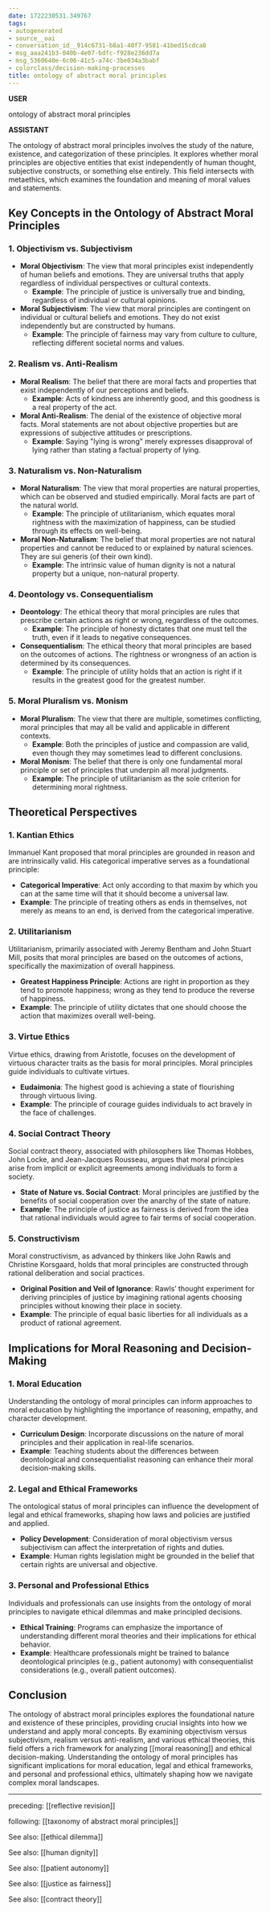 ```yaml
---
date: 1722230531.349767
tags:
- autogenerated
- source__oai
- conversation_id__914c6731-b8a1-40f7-9581-41bed15cdca8
- msg_aaa241b3-040b-4e07-bdfc-f928e236dd7a
- msg_5360640e-6c06-41c5-a74c-3be034a3babf
- colorclass/decision-making-processes
title: ontology of abstract moral principles
---
```


**USER**

ontology of abstract moral principles


**ASSISTANT**

The ontology of abstract moral principles involves the study of the nature, existence, and categorization of these principles. It explores whether moral principles are objective entities that exist independently of human thought, subjective constructs, or something else entirely. This field intersects with metaethics, which examines the foundation and meaning of moral values and statements.

## Key Concepts in the Ontology of Abstract Moral Principles

### 1. **Objectivism vs. Subjectivism**
- **Moral Objectivism**: The view that moral principles exist independently of human beliefs and emotions. They are universal truths that apply regardless of individual perspectives or cultural contexts.
  - **Example**: The principle of justice is universally true and binding, regardless of individual or cultural opinions.
- **Moral Subjectivism**: The view that moral principles are contingent on individual or cultural beliefs and emotions. They do not exist independently but are constructed by humans.
  - **Example**: The principle of fairness may vary from culture to culture, reflecting different societal norms and values.

### 2. **Realism vs. Anti-Realism**
- **Moral Realism**: The belief that there are moral facts and properties that exist independently of our perceptions and beliefs.
  - **Example**: Acts of kindness are inherently good, and this goodness is a real property of the act.
- **Moral Anti-Realism**: The denial of the existence of objective moral facts. Moral statements are not about objective properties but are expressions of subjective attitudes or prescriptions.
  - **Example**: Saying "lying is wrong" merely expresses disapproval of lying rather than stating a factual property of lying.

### 3. **Naturalism vs. Non-Naturalism**
- **Moral Naturalism**: The view that moral properties are natural properties, which can be observed and studied empirically. Moral facts are part of the natural world.
  - **Example**: The principle of utilitarianism, which equates moral rightness with the maximization of happiness, can be studied through its effects on well-being.
- **Moral Non-Naturalism**: The belief that moral properties are not natural properties and cannot be reduced to or explained by natural sciences. They are sui generis (of their own kind).
  - **Example**: The intrinsic value of human dignity is not a natural property but a unique, non-natural property.

### 4. **Deontology vs. Consequentialism**
- **Deontology**: The ethical theory that moral principles are rules that prescribe certain actions as right or wrong, regardless of the outcomes.
  - **Example**: The principle of honesty dictates that one must tell the truth, even if it leads to negative consequences.
- **Consequentialism**: The ethical theory that moral principles are based on the outcomes of actions. The rightness or wrongness of an action is determined by its consequences.
  - **Example**: The principle of utility holds that an action is right if it results in the greatest good for the greatest number.

### 5. **Moral Pluralism vs. Monism**
- **Moral Pluralism**: The view that there are multiple, sometimes conflicting, moral principles that may all be valid and applicable in different contexts.
  - **Example**: Both the principles of justice and compassion are valid, even though they may sometimes lead to different conclusions.
- **Moral Monism**: The belief that there is only one fundamental moral principle or set of principles that underpin all moral judgments.
  - **Example**: The principle of utilitarianism as the sole criterion for determining moral rightness.

## Theoretical Perspectives

### 1. **Kantian Ethics**
Immanuel Kant proposed that moral principles are grounded in reason and are intrinsically valid. His categorical imperative serves as a foundational principle:
- **Categorical Imperative**: Act only according to that maxim by which you can at the same time will that it should become a universal law.
- **Example**: The principle of treating others as ends in themselves, not merely as means to an end, is derived from the categorical imperative.

### 2. **Utilitarianism**
Utilitarianism, primarily associated with Jeremy Bentham and John Stuart Mill, posits that moral principles are based on the outcomes of actions, specifically the maximization of overall happiness.
- **Greatest Happiness Principle**: Actions are right in proportion as they tend to promote happiness; wrong as they tend to produce the reverse of happiness.
- **Example**: The principle of utility dictates that one should choose the action that maximizes overall well-being.

### 3. **Virtue Ethics**
Virtue ethics, drawing from Aristotle, focuses on the development of virtuous character traits as the basis for moral principles. Moral principles guide individuals to cultivate virtues.
- **Eudaimonia**: The highest good is achieving a state of flourishing through virtuous living.
- **Example**: The principle of courage guides individuals to act bravely in the face of challenges.

### 4. **Social Contract Theory**
Social contract theory, associated with philosophers like Thomas Hobbes, John Locke, and Jean-Jacques Rousseau, argues that moral principles arise from implicit or explicit agreements among individuals to form a society.
- **State of Nature vs. Social Contract**: Moral principles are justified by the benefits of social cooperation over the anarchy of the state of nature.
- **Example**: The principle of justice as fairness is derived from the idea that rational individuals would agree to fair terms of social cooperation.

### 5. **Constructivism**
Moral constructivism, as advanced by thinkers like John Rawls and Christine Korsgaard, holds that moral principles are constructed through rational deliberation and social practices.
- **Original Position and Veil of Ignorance**: Rawls’ thought experiment for deriving principles of justice by imagining rational agents choosing principles without knowing their place in society.
- **Example**: The principle of equal basic liberties for all individuals as a product of rational agreement.

## Implications for Moral Reasoning and Decision-Making

### 1. **Moral Education**
Understanding the ontology of moral principles can inform approaches to moral education by highlighting the importance of reasoning, empathy, and character development.
- **Curriculum Design**: Incorporate discussions on the nature of moral principles and their application in real-life scenarios.
- **Example**: Teaching students about the differences between deontological and consequentialist reasoning can enhance their moral decision-making skills.

### 2. **Legal and Ethical Frameworks**
The ontological status of moral principles can influence the development of legal and ethical frameworks, shaping how laws and policies are justified and applied.
- **Policy Development**: Consideration of moral objectivism versus subjectivism can affect the interpretation of rights and duties.
- **Example**: Human rights legislation might be grounded in the belief that certain rights are universal and objective.

### 3. **Personal and Professional Ethics**
Individuals and professionals can use insights from the ontology of moral principles to navigate ethical dilemmas and make principled decisions.
- **Ethical Training**: Programs can emphasize the importance of understanding different moral theories and their implications for ethical behavior.
- **Example**: Healthcare professionals might be trained to balance deontological principles (e.g., patient autonomy) with consequentialist considerations (e.g., overall patient outcomes).

## Conclusion

The ontology of abstract moral principles explores the foundational nature and existence of these principles, providing crucial insights into how we understand and apply moral concepts. By examining objectivism versus subjectivism, realism versus anti-realism, and various ethical theories, this field offers a rich framework for analyzing [[moral reasoning]] and ethical decision-making. Understanding the ontology of moral principles has significant implications for moral education, legal and ethical frameworks, and personal and professional ethics, ultimately shaping how we navigate complex moral landscapes.


---

preceding: [[reflective revision]]  


following: [[taxonomy of abstract moral principles]]

See also: [[ethical dilemma]]


See also: [[human dignity]]


See also: [[patient autonomy]]


See also: [[justice as fairness]]


See also: [[contract theory]]